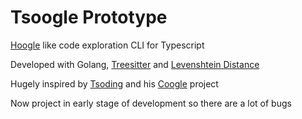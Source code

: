 # Tsoogle Prototype

[Hoogle](https://hoogle.haskell.org/) like code exploration CLI for Typescript

Developed with Golang, [Treesitter](https://github.com/tree-sitter/tree-sitter) and [Levenshtein Distance](https://en.wikipedia.org/wiki/Levenshtein_distance)

Hugely inspired by [Tsoding](https://github.com/tsoding) and his [Coogle](https://www.youtube.com/watch?v=wK1HjnwDQng&t=1s) project

Now project in early stage of development so there are a lot of bugs
